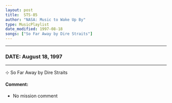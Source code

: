 ```yaml
---
layout: post
title:  STS-85
author: "NASA: Music to Wake Up By"
type: MusicPlaylist
date_modified: 1997-08-18
songs: ["So Far Away by Dire Straits"]
---
```


----
### DATE: August 18, 1997
----
⊹ So Far Away by Dire Straits

#### Comment:
* No mission comment



<br/>
<center>
	<a target="_blank"
	   href="https://twitter.com/intent/tweet?hashtags=Space,NASA,Playlist,NASAWakeupCalls,SpaceProgram&text={{ page.author}}, '{{ page.songs.first }}' {{ page.title }}, {{ page.date | date: '%B %d, %Y' }}. {{ site.url }}{{ page.url }} @nasawakeupcalls">
	   <i class="fab fa-twitter" alt="Tweet this page" style="font-size: 1.3em;"></i>
	</a>
	&nbsp; 	<i class="fas fa-user-astronaut" style="font-size: 1.5em;"></i> &nbsp;
    <a type="amzn" search="'So Far Away by Dire Straits'" category="popular music">
        <i class="fab fa-amazon" style="font-size: 1.3em;"></i>
    </a>
</center>
